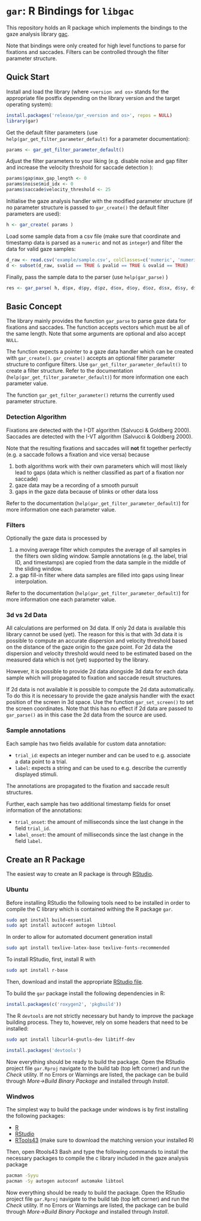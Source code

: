 # `gar`: R Bindings for `libgac`

This repository holds an R package which implements the bindings to the gaze analysis library [gac](http://phhum-a209-cp.unibe.ch:10012/LIB/LIB-gaze_analysis_c).

Note that bindings were only created for high level functions to parse for fixations and saccades.
Filters can be controlled through the filter parameter structure.

## Quick Start

Install and load the library (where `<version and os>` stands for the appropriate file postfix depending on the library version and the target operating system):

```R
install.packages('release/gar_<version and os>', repos = NULL)
library(gar)
```

Get the default filter parameters (use `help(gar_get_filter_parameter_default)` for a parameter documentation):

```R
params <- gar_get_filter_parameter_default()
```

Adjust the filter parameters to your liking (e.g. disable noise and gap filter and increase the velocity threshold for saccade detection ):

```R
params$gap$max_gap_length <- 0
params$noise$mid_idx <- 0
params$saccade$velocity_threshold <- 25
```

Initialise the gaze analysis handler with the modified parameter structure (if no parameter structure is passed to `gar_create()` the default filter parameters are used):

```R
h <- gar_create( params )
```

Load some sample data from a csv file (make sure that coordinate and timestamp data is parsed as a `numeric` and not as `integer`) and filter the data for valid gaze samples:

```R
d_raw <- read.csv('example/sample.csv', colClasses=c('numeric', 'numeric', 'numeric', 'numeric', 'numeric', 'numeric', 'numeric', 'numeric', 'numeric', 'integer', 'character', 'logical', 'logical', 'logical'))
d <- subset(d_raw, svalid == TRUE & pvalid == TRUE & ovalid == TRUE)
```

Finally, pass the sample data to the parser (use `help(gar_parse)` )
```R
res <- gar_parse( h, d$px, d$py, d$pz, d$ox, d$oy, d$oz, d$sx, d$sy, d$timestamp, d$trial_id, d$label )
```

## Basic Concept

The library mainly provides the function `gar_parse` to parse gaze data for fixations and saccades.
The function accepts vectors which must be all of the same length.
Note that some arguments are optional and also accept `NULL`.

The function expects a pointer to a gaze data handler which can be created with `gar_create()`.
`gar_create()` accepts an optional filter parameter structure to configure filters.
Use `gar_get_filter_parameter_default()` to create a filter structure.
Refer to the documentation (`help(gar_get_filter_parameter_default)`) for more information one each parameter value.

The function `gar_get_filter_parameter()` returns the currently used parameter structure.

### Detection Algorithm

Fixations are detected with the I-DT algorithm (Salvucci & Goldberg 2000).
Saccades are detected with the I-VT algorithm (Salvucci & Goldberg 2000).

Note that the resulting fixations and saccades will **not** fit together perfectly (e.g. a saccade follows a fixation and vice versa) because
1. both algorithms work with their own parameters which will most likely lead to gaps (data which is neither classified as part of a fixation nor saccade)
2. gaze data may be a recording of a smooth pursuit
3. gaps in the gaze data because of blinks or other data loss

Refer to the documentation (`help(gar_get_filter_parameter_default)`) for more information one each parameter value.

### Filters

Optionally the gaze data is processed by
1. a moving average filter which computes the average of all samples in the filters own sliding window. Sample annotations (e.g. the label, trial ID, and timestamps) are copied from the data sample in the middle of the sliding window.
2. a gap fill-in filter where data samples are filled into gaps using linear interpolation.

Refer to the documentation (`help(gar_get_filter_parameter_default)`) for more information one each parameter value.

### 3d vs 2d Data

All calculations are performed on 3d data.
If only 2d data is available this library cannot be used (yet).
The reason for this is that with 3d data it is possible to compute an accurate dispersion and velocity threshold based on the distance of the gaze origin to the gaze point.
For 2d data the dispersion and velocity threshold would need to be estimated based on the measured data which is not (yet) supported by the library.

However, it is possible to provide 2d data alongside 3d data for each data sample which will propagated to fixation and saccade result structures.

If 2d data is not available it is possible to compute the 2d data automatically.
To do this it is necessary to provide the gaze analysis handler with the exact position of the screen in 3d space.
Use the function `gar_set_screen()` to set the screen coordinates.
Note that this has no effect if 2d data are passed to `gar_parse()` as in this case the 2d data from the source are used.

### Sample annotations

Each sample has two fields available for custom data annotation:
 - `trial_id`: expects an integer number and can be used to e.g. associate a data point to a trial.
 - `label`: expects a string and can be used to e.g. describe the currently displayed stimuli.

The annotations are propagated to the fixation and saccade result structures.

Further, each sample has two additional timestamp fields for onset information of the annotations:
 - `trial_onset`: the amount of milliseconds since the last change in the field `trial_id`.
 - `label_onset`: the amount of milliseconds since the last change in the field `label`.

## Create an R Package

The easiest way to create an R package is through [RStudio](https://posit.co/download/rstudio-desktop/).

### Ubuntu

Before installing RStudio the following tools need to be installed in order to compile the C library which is contained withing the R package `gar`.

```sh
sudo apt install build-essential
sudo apt install autoconf autogen libtool
```

In order to allow for automated document generation install

```sh
sudo apt install texlive-latex-base texlive-fonts-recommended
```

To install RStudio, first, install R with

```sh
sudo apt install r-base
```

Then, download and install the appropriate [RStudio file](https://posit.co/download/rstudio-desktop/).

To build the `gar` package install the following dependencies in R:

```R
install.packages(c('roxygen2', 'pkgbuild'))
```

The R `devtools` are not strictly necessary but handy to improve the package building process.
They to, however, rely on some headers that need to be installed:

```sh
sudo apt install libcurl4-gnutls-dev libtiff-dev
```

```R
install.packages('devtools')
```

Now everything should be ready to build the package.
Open the RStudio project file `gar.Rproj` navigate to the build tab (top left corner) and run the *Check* utility.
If no Errors or Warnings are listed, the package can be build through *More->Build Binary Package* and installed through *Install*.

### Windwos

The simplest way to build the package under windows is by first installing the following packages:

- [R](https://cran.r-project.org/bin/windows/base/)
- [RStudio](https://posit.co/download/rstudio-desktop/)
- [RTools43](https://cran.r-project.org/bin/windows/Rtools/) (make sure to download the matching version your installed R)


Then, open Rtools43 Bash and type the following commands to install the necessary packages to compile the c library included in the gaze analysis package

```sh
pacman -Syyu
pacman -Sy autogen autoconf automake libtool
```

Now everything should be ready to build the package.
Open the RStudio project file `gar.Rproj` navigate to the build tab (top left corner) and run the *Check* utility.
If no Errors or Warnings are listed, the package can be build through *More->Build Binary Package* and installed through *Install*.
